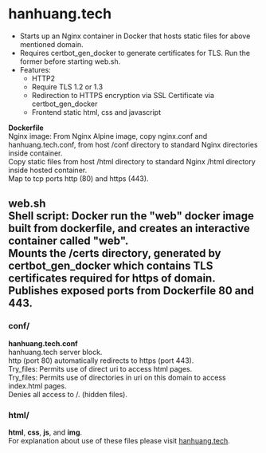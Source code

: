 # hanhuang.tech  
- Starts up an Nginx container in Docker that hosts static files for above mentioned domain.  
- Requires certbot_gen_docker to generate certificates for TLS. Run the former before starting web.sh.   
- Features:  
  * HTTP2  
  * Require TLS 1.2 or 1.3  
  * Redirection to HTTPS encryption via SSL Certificate via certbot_gen_docker  
  * Frontend static html, css and javascript
  
**Dockerfile**  
Nginx image: From Nginx Alpine image, copy nginx.conf and hanhuang.tech.conf, from host /conf directory to standard Nginx directories inside container.  
Copy static files from host /html directory to standard Nginx /html directory inside hosted container.   
Map to tcp ports http (80) and https (443).  
  
**web.sh**  
Shell script: Docker run the "web" docker image built from dockerfile, and creates an interactive container called "web".  
Mounts the /certs directory, generated by certbot_gen_docker which contains TLS certificates required for https of domain.    
Publishes exposed ports from Dockerfile 80 and 443.  
---  
### conf/  
**hanhuang.tech.conf**  
hanhuang.tech server block.  
http (port 80) automatically redirects to https (port 443).  
Try_files: Permits use of direct uri to access html pages.  
Try_files: Permits use of directories in uri on this domain to access index.html pages.  
Denies all access to /. (hidden files).  
  
### html/  
**html**, **css**, **js**, and **img**.  
For explanation about use of these files please visit [hanhuang.tech](https://hanhuang.tech "hanhuang.tech home page").
